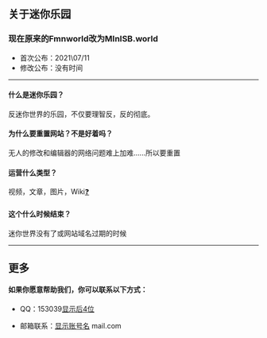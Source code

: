 ## 关于迷你乐园

### 现在原来的Fmnworld改为MInISB.world

- 首次公布：2021\07/11 
- 修改公布：没有时间

------

#### 什么是迷你乐园？

反迷你世界的乐园，不仅要理智反，反的彻底。

#### 为什么要重置网站？不是好着吗？

无人的修改和编辑器的网络问题难上加难......所以要重置

#### 运营什么类型？

视频，文章，图片，Wiki[❓](https://baike.baidu.com/item/Wiki/97755)

#### 这个什么时候结束？

迷你世界没有了或网站域名过期的时候

------

## 更多

#### 如果你愿意帮助我们，你可以联系以下方式：

- QQ：153039[显示后4位](#1189)

- 邮箱联系：[显示账号名](#Sui_bili@hot) mail.com
